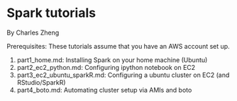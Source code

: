 # Spark tutorials

By Charles Zheng

Prerequisites: These tutorials assume that you have an AWS account set up.

1. part1_home.md: Installing Spark on your home machine (Ubuntu)
2. part2_ec2_python.md: Configuring ipython notebook on EC2
3. part3_ec2_ubuntu_sparkR.md: Configuring a ubuntu cluster on EC2 (and RStudio/SparkR)
4. part4_boto.md: Automating cluster setup via AMIs and boto
